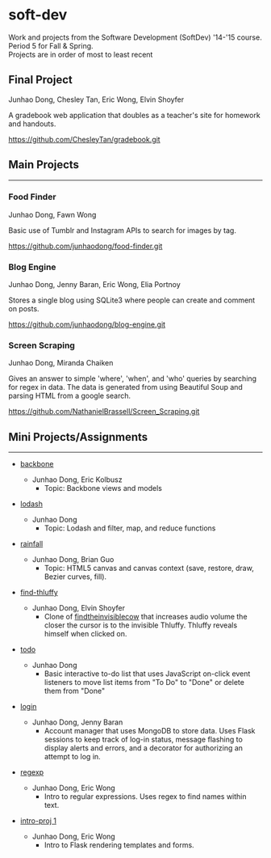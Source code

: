 soft-dev
=====
Work and projects from the Software Development (SoftDev) '14-'15 course.  
Period 5 for Fall & Spring.  
Projects are in order of most to least recent

## Final Project
Junhao Dong, Chesley Tan, Eric Wong, Elvin Shoyfer

A gradebook web application that doubles as a teacher's site for homework and handouts.

https://github.com/ChesleyTan/gradebook.git


## Main Projects
------------
### Food Finder
Junhao Dong, Fawn Wong

Basic use of Tumblr and Instagram APIs to search for images by tag.

https://github.com/junhaodong/food-finder.git

### Blog Engine
Junhao Dong, Jenny Baran, Eric Wong, Elia Portnoy

Stores a single blog using SQLite3 where people can create and comment on posts.

https://github.com/junhaodong/blog-engine.git

### Screen Scraping
Junhao Dong, Miranda Chaiken

Gives an answer to simple 'where', 'when', and 'who' queries by searching for regex in data. The data is generated from using Beautiful Soup and parsing HTML from a google search.

https://github.com/NathanielBrassell/Screen_Scraping.git


## Mini Projects/Assignments
------------
- [backbone](https://github.com/junhaodong/soft-dev/tree/master/assignments/backbone)
  - Junhao Dong, Eric Kolbusz
    - Topic: Backbone views and models

- [lodash](https://github.com/junhaodong/soft-dev/tree/master/assignments/lodash)
  - Junhao Dong
    - Topic: Lodash and filter, map, and reduce functions

- [rainfall](https://github.com/junhaodong/soft-dev/tree/master/assignments/rainfall)
  - Junhao Dong, Brian Guo
    - Topic: HTML5 canvas and canvas context (save, restore, draw, Bezier curves, fill).			

- [find-thluffy](https://github.com/junhaodong/soft-dev/tree/master/assignments/find-thluffy)
  - Junhao Dong, Elvin Shoyfer
    - Clone of [findtheinvisiblecow](findtheinvisiblecow.com) that increases audio volume the closer the cursor is to the invisible Thluffy. Thluffy reveals himself when clicked on.

- [todo](https://github.com/junhaodong/soft-dev/tree/master/assignments/todo)
  - Junhao Dong
    - Basic interactive to-do list that uses JavaScript on-click event listeners to move list items from "To Do" to "Done" or delete them from "Done"

- [login](https://github.com/junhaodong/soft-dev/tree/master/assignments/login)
  - Junhao Dong, Jenny Baran
    - Account manager that uses MongoDB to store data. Uses Flask sessions to keep track of log-in status, message flashing to display alerts and errors, and a decorator for authorizing an attempt to log in.
    
- [regexp](https://github.com/junhaodong/soft-dev/tree/master/regexp)
  - Junhao Dong, Eric Wong
    - Intro to regular expressions. Uses regex to find names within text.
    
- [intro-proj 1](https://github.com/junhaodong/soft-dev/tree/master/intro-proj-1)
  - Junhao Dong, Eric Wong
    - Intro to Flask rendering templates and forms.
